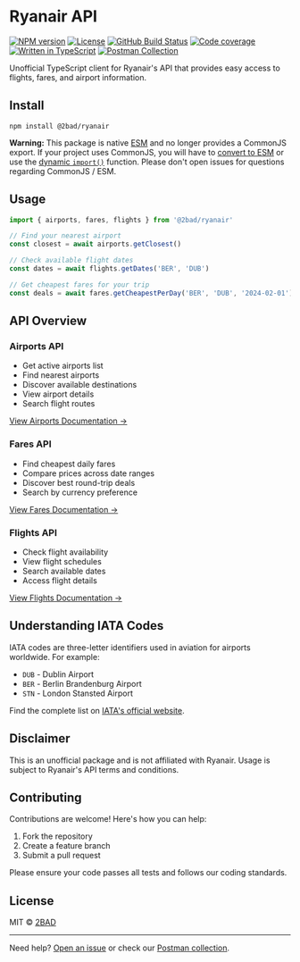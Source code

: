 # Ryanair API

[![NPM version](https://img.shields.io/npm/v/@2bad/ryanair)](https://www.npmjs.com/package/@2bad/ryanair)
[![License](https://img.shields.io/npm/l/@2bad/ryanair)](https://www.npmjs.com/package/@2bad/ryanair)
[![GitHub Build Status](https://img.shields.io/github/actions/workflow/status/2BAD/ryanair/build.yml)](https://github.com/2BAD/ryanair/actions/workflows/build.yml)
[![Code coverage](https://img.shields.io/codecov/c/github/2BAD/ryanair)](https://codecov.io/gh/2BAD/ryanair)
[![Written in TypeScript](https://img.shields.io/github/languages/top/2BAD/ryanair)](https://github.com/2BAD/ryanair/search?l=typescript)
[![Postman Collection](https://img.shields.io/badge/postman-collection-ff6c37)](https://www.postman.com/hakkotsu/workspace/ryanair)

Unofficial TypeScript client for Ryanair's API that provides easy access to flights, fares, and airport information.

## Install

```shell
npm install @2bad/ryanair
```

**Warning:** This package is native [ESM](https://developer.mozilla.org/en-US/docs/Web/JavaScript/Guide/Modules) and no longer provides a CommonJS export. If your project uses CommonJS, you will have to [convert to ESM](https://gist.github.com/sindresorhus/a39789f98801d908bbc7ff3ecc99d99c) or use the [dynamic `import()`](https://v8.dev/features/dynamic-import) function. Please don't open issues for questions regarding CommonJS / ESM.

## Usage

```typescript
import { airports, fares, flights } from '@2bad/ryanair'

// Find your nearest airport
const closest = await airports.getClosest()

// Check available flight dates
const dates = await flights.getDates('BER', 'DUB')

// Get cheapest fares for your trip
const deals = await fares.getCheapestPerDay('BER', 'DUB', '2024-02-01')
```

## API Overview

### Airports API
- Get active airports list
- Find nearest airports
- Discover available destinations
- View airport details
- Search flight routes

[View Airports Documentation →](docs/airports.md)

### Fares API
- Find cheapest daily fares
- Compare prices across date ranges
- Discover best round-trip deals
- Search by currency preference

[View Fares Documentation →](docs/fares.md)

### Flights API
- Check flight availability
- View flight schedules
- Search available dates
- Access flight details

[View Flights Documentation →](docs/flights.md)

## Understanding IATA Codes

IATA codes are three-letter identifiers used in aviation for airports worldwide. For example:
- `DUB` - Dublin Airport
- `BER` - Berlin Brandenburg Airport
- `STN` - London Stansted Airport

Find the complete list on [IATA's official website](https://www.iata.org/en/publications/directories/code-search/).

## Disclaimer

This is an unofficial package and is not affiliated with Ryanair. Usage is subject to Ryanair's API terms and conditions.

## Contributing

Contributions are welcome! Here's how you can help:

1. Fork the repository
2. Create a feature branch
3. Submit a pull request

Please ensure your code passes all tests and follows our coding standards.

## License

MIT © [2BAD](https://github.com/2BAD)

---

Need help? [Open an issue](https://github.com/2BAD/ryanair/issues) or check our [Postman collection](https://www.postman.com/hakkotsu/workspace/ryanair).
